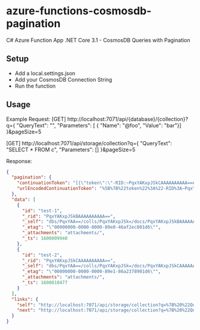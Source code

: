 # azure-functions-cosmosdb-pagination
C# Azure Function App .NET Core 3.1 - CosmosDB Queries with Pagination

## Setup
- Add a local.settings.json
- Add your CosmosDB Connection String
- Run the function

## Usage
Example Request:
[GET] http://localhost:7071/api/{database}/{collection}?q={ "QueryText": "<query>", "Parameters": [ { "Name": "@foo", "Value": "bar"}] }&pageSize=5
  
[GET] http://localhost:7071/api/storage/collection?q={ "QueryText": "SELECT * FROM c", "Parameters": [] }&pageSize=5

Response:
``` json
{
  "pagination": {
    "continuationToken": "[{\"token\":\"-RID:~PqxYAKxpJSkCAAAAAAAAAA==#RT:1#TRC:2#ISV:2#IEO:65551\",\"range\":{\"min\":\"\",\"max\":\"FF\"}}]",
    "urlEncodedContinuationToken": "%5B%7B%22token%22%3A%22-RID%3A~PqxYAKxpJSkCAAAAAAAAAA%3D%3D%23RT%3A1%23TRC%3A2%23ISV%3A2%23IEO%3A65551%22%2C%22range%22%3A%7B%22min%22%3A%22%22%2C%22max%22%3A%22FF%22%7D%7D%5D"
  },
  "data": [
    {
      "id": "test-1",
      "_rid": "PqxYAKxpJSkBAAAAAAAAAA==",
      "_self": "dbs/PqxYAA==/colls/PqxYAKxpJSk=/docs/PqxYAKxpJSkBAAAAAAAAAA==/",
      "_etag": "\"00000000-0000-0000-89e0-46af2ec801d6\"",
      "_attachments": "attachments/",
      "_ts": 1600009940
    },
    {
      "id": "test-2",
      "_rid": "PqxYAKxpJSkCAAAAAAAAAA==",
      "_self": "dbs/PqxYAA==/colls/PqxYAKxpJSk=/docs/PqxYAKxpJSkCAAAAAAAAAA==/",
      "_etag": "\"00000000-0000-0000-89e1-86a2378901d6\"",
      "_attachments": "attachments/",
      "_ts": 1600010477
    }
  ],
  "links": {
    "self": "http://localhost:7071/api/storage/collection?q=%7B%20%22QueryText%22:%20%22SELECT%20*%20FROM%20c%22,%20%22Parameters%22:%20[]%20%7D&pageSize=2",
    "next": "http://localhost:7071/api/storage/collection?q=%7B%20%22QueryText%22%3A%20%22SELECT%20%2A%20FROM%20c%22%2C%20%22Parameters%22%3A%20%5B%5D%20%7D&pageSize=2&continuation=%5B%7B%22token%22%3A%22-RID%3A~PqxYAKxpJSkCAAAAAAAAAA%3D%3D%23RT%3A1%23TRC%3A2%23ISV%3A2%23IEO%3A65551%22%2C%22range%22%3A%7B%22min%22%3A%22%22%2C%22max%22%3A%22FF%22%7D%7D%5D"
  }
}

```

